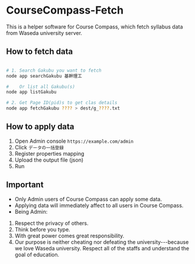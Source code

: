 # CourseCompass-Fetch

This is a helper software for Course Compass, which fetch syllabus data from Waseda university server.

## How to fetch data

```bash

# 1. Search Gakubu you want to fetch
node app searchGakubu 基幹理工

#    Or list all Gakubu(s)
node app listGakubu

# 2. Get Page ID(pid)s to get clas details
node app fetchGakubu ???? > dest/g_????.txt

```

## How to apply data
1. Open Admin console `https://example.com/admin`
1. Click `データの一括登録`
1. Register properties mapping
1. Upload the output file (json)
1. Run

## Important
- Only Admin users of Course Compass can apply some data.
- Applying data will immediately affect to all users in Course Compass.
- Being Admin:
1. Respect the privacy of others.
1. Think before you type.
1. With great power comes great responsibility.
1. Our purpose is neither cheating nor defeating the university---because we love Waseda university. Respect all of the staffs and understand the goal of education.

